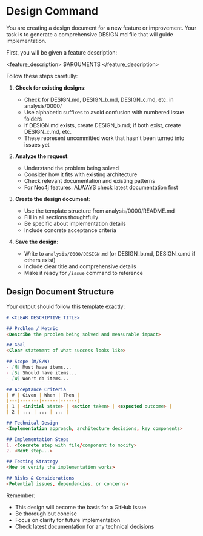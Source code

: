 # Design Command

You are creating a design document for a new feature or improvement. Your task is to generate a comprehensive DESIGN.md file that will guide implementation.

First, you will be given a feature description:

<feature_description>
$ARGUMENTS
</feature_description>

Follow these steps carefully:

1. **Check for existing designs**:
   - Check for DESIGN.md, DESIGN_b.md, DESIGN_c.md, etc. in analysis/0000/
   - Use alphabetic suffixes to avoid confusion with numbered issue folders
   - If DESIGN.md exists, create DESIGN_b.md; if both exist, create DESIGN_c.md, etc.
   - These represent uncommitted work that hasn't been turned into issues yet

2. **Analyze the request**:
   - Understand the problem being solved
   - Consider how it fits with existing architecture
   - Check relevant documentation and existing patterns
   - For Neo4j features: ALWAYS check latest documentation first

3. **Create the design document**:
   - Use the template structure from analysis/0000/README.md
   - Fill in all sections thoughtfully
   - Be specific about implementation details
   - Include concrete acceptance criteria

4. **Save the design**:
   - Write to `analysis/0000/DESIGN.md` (or DESIGN_b.md, DESIGN_c.md if others exist)
   - Include clear title and comprehensive details
   - Make it ready for `/issue` command to reference

## Design Document Structure

Your output should follow this template exactly:

```markdown
# <CLEAR DESCRIPTIVE TITLE>

## Problem / Metric
<Describe the problem being solved and measurable impact>

## Goal
<Clear statement of what success looks like>

## Scope (M/S/W)
- [M] Must have items...
- [S] Should have items...
- [W] Won't do items...

## Acceptance Criteria
| # | Given | When | Then |
|---|-------|------|------|
| 1 | <initial state> | <action taken> | <expected outcome> |
| 2 | ... | ... | ... |

## Technical Design
<Implementation approach, architecture decisions, key components>

## Implementation Steps
1. <Concrete step with file/component to modify>
2. <Next step...>

## Testing Strategy
<How to verify the implementation works>

## Risks & Considerations
<Potential issues, dependencies, or concerns>
```

Remember:

- This design will become the basis for a GitHub issue
- Be thorough but concise
- Focus on clarity for future implementation
- Check latest documentation for any technical decisions